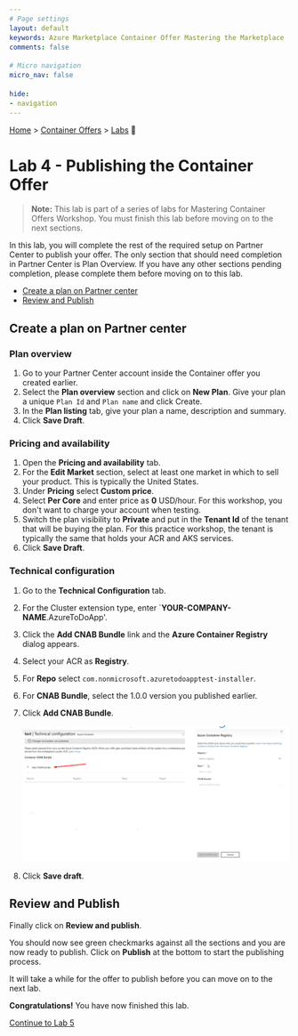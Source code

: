 ```yaml
---
# Page settings
layout: default
keywords: Azure Marketplace Container Offer Mastering the Marketplace
comments: false

# Micro navigation
micro_nav: false

hide:
- navigation
---
```


[Home](/) > [Container Offers](../../index) > [Labs](../../index.md#labs) 🧪

# Lab 4 - Publishing the Container Offer

> **Note:** This lab is part of a series of labs for Mastering Container Offers Workshop. You must finish this lab before moving on to the next sections.

In this lab, you will complete the rest of the required setup on Partner Center to publish your offer. The only section that should need completion in Partner Center is Plan Overview. If you have any other sections pending completion, please complete them before moving on to this lab.

<!-- no toc -->
- [Create a plan on Partner center](#create-a-plan-on-partner-center)
- [Review and Publish](#review-and-publish)

## Create a plan on Partner center

### Plan overview

1. Go to your Partner Center account inside the Container offer you created earlier.
2. Select the **Plan overview** section and click on **New Plan**. Give your plan a unique `Plan Id` and `Plan name` and click Create.
3. In the **Plan listing** tab, give your plan a name, description and summary.
4. Click **Save Draft**.

### Pricing and availability

1. Open the **Pricing and availability** tab.
1. For the **Edit Market** section, select at least one market in which to sell your product. This is typically the United States.
1. Under **Pricing**  select  **Custom price**.
1. Select **Per Core** and enter price as **0** USD/hour. For this workshop, you don't want to charge your account when testing.
1. Switch the plan visibility to **Private** and put in the **Tenant Id** of the tenant that will be buying the plan. For this practice workshop, the tenant is typically the same that holds your ACR and AKS services.
1. Click **Save Draft**.
    
### Technical configuration
    
1. Go to the **Technical Configuration** tab. 
2. For the Cluster extension type, enter `**YOUR-COMPANY-NAME**.AzureToDoApp'.
3. Click the **Add CNAB Bundle** link and the **Azure Container Registry** dialog appears.
4. Select your ACR as **Registry**.
5. For **Repo** select `com.nonmicrosoft.azuretodoapptest-installer`.
6. For **CNAB Bundle**, select the 1.0.0 version you published earlier.
7. Click **Add CNAB Bundle**.
   
      ![](./images/plan.png)

8. Click **Save draft**.

## Review and Publish

Finally click on **Review and publish**. 

You should now see green checkmarks against all the sections and you are now ready to publish. Click on **Publish** at the bottom to start the publishing process.

It will take a while for the offer to publish before you can move on to the next lab.

**Congratulations!** You have now finished this lab.

[Continue to Lab 5](../lab5-purchasing-container-offer/index.md)